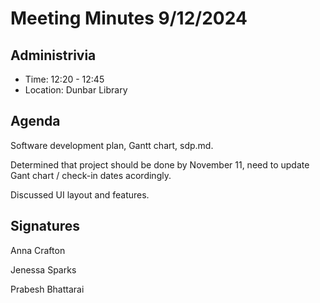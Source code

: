 # Meeting Minutes 9/12/2024

## Administrivia
* Time: 12:20 - 12:45
* Location: Dunbar Library

## Agenda
Software development plan, Gantt chart, sdp.md.

Determined that project should be done by November 11, 
need to update Gant chart / check-in dates acordingly.

Discussed UI layout and features. 

## Signatures
Anna Crafton 

Jenessa Sparks

Prabesh Bhattarai
